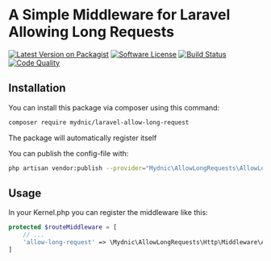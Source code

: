 # A Simple Middleware for Laravel Allowing Long Requests

[![Latest Version on Packagist](https://img.shields.io/packagist/v/mydnic/laravel-allow-long-request.svg)](https://packagist.org/packages/mydnic/laravel-allow-long-request)
[![Software License](https://img.shields.io/badge/license-MIT-brightgreen.svg)](LICENSE)
[![Build Status](https://img.shields.io/travis/com/mydnic/laravel-allow-long-request.svg)](https://travis-ci.com/mydnic/laravel-allow-long-request)
[![Code Quality](https://img.shields.io/scrutinizer/g/mydnic/laravel-allow-long-request.svg)](https://scrutinizer-ci.com/g/mydnic/laravel-allow-long-request/)

## Installation

You can install this package via composer using this command:

```bash
composer require mydnic/laravel-allow-long-request
```

The package will automatically register itself

You can publish the config-file with:

```bash
php artisan vendor:publish --provider="Mydnic\AllowLongRequests\AllowLongRequestsServiceProvider" --tag="config"
```

## Usage

In your Kernel.php you can register the middleware like this:

```php
protected $routeMiddleware = [
    // ...
    'allow-long-request' => \Mydnic\AllowLongRequests\Http\Middleware\AllowLongRequests::class,
]
```
